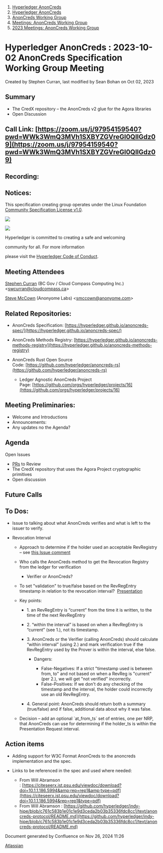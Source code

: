 1. [Hyperledger AnonCreds](index.html)
2. [Hyperledger AnonCreds](Hyperledger-AnonCreds_20283406.html)
3. [AnonCreds Working Group](AnonCreds-Working-Group_20291468.html)
4. [Meetings: AnonCreds Working Group](20291486.html)
5. [2023 Meetings: AnonCreds Working Group](20295076.html)

# Hyperledger AnonCreds : 2023-10-02 AnonCreds Specification Working Group Meeting

Created by Stephen Curran, last modified by Sean Bohan on Oct 02, 2023

## Summary

- The CredX repository – the AnonCreds v2 glue for the Agora libraries
- Open Discussion

## Call Link: [https://zoom.us/j/97954159540?pwd=WWk3WmQ3MVh1SXBYZGVreGl0QllGdz09](https://zoom.us/j/97954159540?pwd=WWk3WmQ3MVh1SXBYZGVreGl0QllGdz09)

## Recording:

## Notices:

This specification creating group operates under the Linux Foundation [Community Specification License v1.0](https://github.com/hyperledger/anoncreds-spec/blob/main/1._Community_Specification_License-v1.md).

![](https://wiki.hyperledger.org/download/attachments/29034696/Antitrustnotice.png?version=1&modificationDate=1581695654000&api=v2)

![](https://wiki.hyperledger.org/download/attachments/2392771/welcome.png?version=2&modificationDate=1572450107000&api=v2)

Hyperledger is committed to creating a safe and welcoming

community for all. For more information

please visit the [Hyperledger Code of Conduct](https://lf-hyperledger.atlassian.net/wiki/spaces/HYP/pages/19595281/Hyperledger+Code+of+Conduct).

## Meeting Attendees

[Stephen Curran](https://lf-hyperledger.atlassian.net/wiki/people/557058:d676f135-ecd6-465b-b7eb-f87976bf4569?ref=confluence) (BC Gov / Cloud Compass Computing Inc.) &lt;swcurran@cloudcompass.ca&gt;

[Steve McCown](https://lf-hyperledger.atlassian.net/wiki/people/712020:6a16994f-5370-4543-a732-609646e7e665?ref=confluence) (Anonyome Labs) &lt;smccown@anonyome.com&gt;

## Related Repositories:

- AnonCreds Specification: [https://hyperledger.github.io/anoncreds-spec/](https://hyperledger.github.io/anoncreds-spec/)
- AnonCreds Methods Registry: [https://hyperledger.github.io/anoncreds-methods-registry](https://hyperledger.github.io/anoncreds-methods-registry)
- AnonCreds Rust Open Source Code: [https://github.com/hyperledger/anoncreds-rs](https://github.com/hyperledger/anoncreds-rs)
  
  - Ledger Agnostic AnonCreds Project Page: [https://github.com/orgs/hyperledger/projects/16](https://github.com/orgs/hyperledger/projects/16)

## Meeting Preliminaries:

- Welcome and Introductions
- Announcements:
- Any updates no the Agenda?

## Agenda

Open Issues

- [PRs](https://github.com/hyperledger/anoncreds-spec/pulls) to Review
- The CredX repository that uses the Agora Project cryptographic primitives
- Open discussion

## Future Calls

## To Dos:

- Issue to talking about what AnonCreds verifies and what is left to the issuer to verify.
- Revocation Interval
  
  - Approach to determine if the holder used an acceptable RevRegistry – see [this Issue comment](https://github.com/hyperledger/anoncreds-spec/issues/132#issuecomment-1400856502)
  - Who calls the AnonCreds method to get the Revocation Registry from the ledger for verification
    
    - Verifier or AnonCreds?
  - To set "validation" to true/false based on the RevRegEntry timestamp in relation to the revocation interval?  [Presentation](https://docs.google.com/presentation/d/11hXNz_BKOx-ljEGj6cXB1dwnEgEBg3ocqoyR7lgZW1I/edit?usp=share_link)
  - Key points:
    
    - 1\. an RevRegEntry is “current” from the time it is written, to the time of the next RevRegEntry
    - 2\. “within the interval” is based on when a RevRegEntry is “current” (see 1.), not its timestamp.
    - 3\. AnonCreds or the Verifier (calling AnonCreds) should calculate “within interval” (using 2.) and mark verification true if the RevRegEntry used by the Prover is within the interval, else false.
      
      - Dangers:
        
        - False-Negatives: If a strict "timestamp used is between from, to" and not based on when a RevReg is "current" (per 2.), we will get "not verified" incorrectly.
        - False-Positives: If we don't do any checking of the timestamp and the interval, the holder could incorrectly use an old RevRegEntry.
    - 4\. General point: AnonCreds should return both a summary (true/false) and if false, additional data about why it was false.
  - Decision – add an optional \`at\_from\_ts\` set of entries, one per NRP, that AnonCreds can use for determining if the holder\_ts is within the Presentation Request interval.

## Action items

- Adding support for W3C Format AnonCreds to the anoncreds implementation and the spec.
- Links to be referenced in the spec and used where needed:
  
  - From Will Abramson : [https://citeseerx.ist.psu.edu/viewdoc/download?doi=10.1.1.186.5994&amp;rep=rep1&amp;type=pdf](https://citeseerx.ist.psu.edu/viewdoc/download?doi=10.1.1.186.5994&rep=rep1&type=pdf)
  - From Will Abramson : [https://github.com/hyperledger/indy-hipe/blob/c761c583b1e01c1e9d3ceda2b03b35336fdc8cc1/text/anoncreds-protocol/README.md](https://github.com/hyperledger/indy-hipe/blob/c761c583b1e01c1e9d3ceda2b03b35336fdc8cc1/text/anoncreds-protocol/README.md)

Document generated by Confluence on Nov 26, 2024 11:26

[Atlassian](http://www.atlassian.com/)
